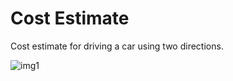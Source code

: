 # Cost Estimate

Cost estimate for driving a car using two directions.

![img1]("/assets/images/i1.png")
